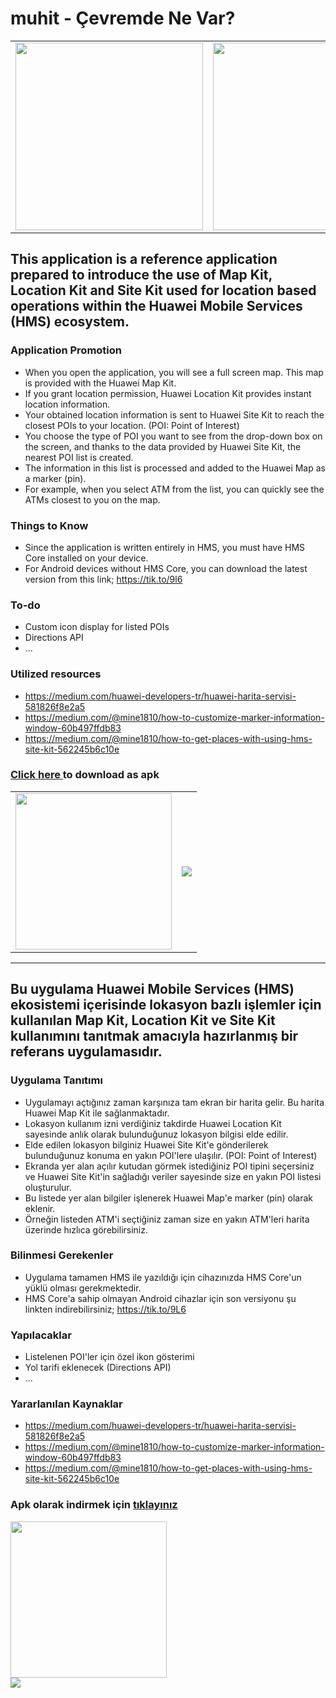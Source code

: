 # muhit - Çevremde Ne Var?

<table>
<tr>
<td>
<img src="https://www.yuklio.com/f/zaryl-screenshot_20200624_164647_kodz.org.cevremdenevar.jpg" width="300">
</td>
<td>
<img src="https://www.yuklio.com/f/0SSQ4-screenshot_20200624_164655_kodz.org.cevremdenevar.jpg" width="300">
</td>
<td>
<img src="https://www.yuklio.com/f/oz0P7-screenshot_20200624_164738_kodz.org.cevremdenevar.jpg" width="300">
</td>
</tr>
</table>


## This application is a reference application prepared to introduce the use of Map Kit, Location Kit and Site Kit used for location based operations within the Huawei Mobile Services (HMS) ecosystem.


### Application Promotion

- When you open the application, you will see a full screen map. This map is provided with the Huawei Map Kit.
- If you grant location permission, Huawei Location Kit provides instant location information.
- Your obtained location information is sent to Huawei Site Kit to reach the closest POIs to your location. (POI: Point of Interest)
- You choose the type of POI you want to see from the drop-down box on the screen, and thanks to the data provided by Huawei Site Kit, the nearest POI list is created.
- The information in this list is processed and added to the Huawei Map as a marker (pin).
- For example, when you select ATM from the list, you can quickly see the ATMs closest to you on the map.


### Things to Know
- Since the application is written entirely in HMS, you must have HMS Core installed on your device.
- For Android devices without HMS Core, you can download the latest version from this link; https://tik.to/9l6


### To-do
- Custom icon display for listed POIs
- Directions API
- ...


### Utilized resources
- https://medium.com/huawei-developers-tr/huawei-harita-servisi-581826f8e2a5
- https://medium.com/@mine1810/how-to-customize-marker-information-window-60b497ffdb83
- https://medium.com/@mine1810/how-to-get-places-with-using-hms-site-kit-562245b6c10e


### <a href="https://yadi.sk/d/xsx0CNeHu5bNkQ" target="_blank"> Click here </a> to download as apk

<table width="100%">
    <tbody width="100%">
        <tr width="100%">
            <td>
                <a href="https://appgallery7.huawei.com/#/app/C102351799" target="_blank" style="float:right">
                    <img src="https://huaweimobileservices.com/wp-content/uploads/2020/02/Badge-White-800x240.png" width="250">
                </a>
            </td>
            <td align="right">
                <img src="https://www.yuklio.com/f/ym46M-qr-muhit-ag.png">
            </td>
        </tr>
    </tbody>
</table>

----

## Bu uygulama Huawei Mobile Services (HMS) ekosistemi içerisinde lokasyon bazlı işlemler için kullanılan Map Kit, Location Kit ve Site Kit kullanımını tanıtmak amacıyla hazırlanmış bir referans uygulamasıdır.



### Uygulama Tanıtımı

- Uygulamayı açtığınız zaman karşınıza tam ekran bir harita gelir. Bu harita Huawei Map Kit ile sağlanmaktadır.
- Lokasyon kullanım izni verdiğiniz takdirde Huawei Location Kit sayesinde anlık olarak bulunduğunuz lokasyon bilgisi elde edilir.
- Elde edilen lokasyon bilginiz Huawei Site Kit'e gönderilerek bulunduğunuz konuma en yakın POI'lere ulaşılır. (POI: Point of Interest)
- Ekranda yer alan açılır kutudan görmek istediğiniz POI tipini seçersiniz ve Huawei Site Kit'in sağladığı veriler sayesinde size en yakın POI listesi oluşturulur.
- Bu listede yer alan bilgiler işlenerek Huawei Map'e marker (pin) olarak eklenir.
- Örneğin listeden ATM'i seçtiğiniz zaman size en yakın ATM'leri harita üzerinde hızlıca görebilirsiniz.


### Bilinmesi Gerekenler
- Uygulama tamamen HMS ile yazıldığı için cihazınızda HMS Core'un yüklü olması gerekmektedir.
- HMS Core'a sahip olmayan Android cihazlar için son versiyonu şu linkten indirebilirsiniz; https://tik.to/9L6


### Yapılacaklar
- Listelenen POI'ler için özel ikon gösterimi
- Yol tarifi eklenecek (Directions API)
- ...


### Yararlanılan Kaynaklar
- https://medium.com/huawei-developers-tr/huawei-harita-servisi-581826f8e2a5
- https://medium.com/@mine1810/how-to-customize-marker-information-window-60b497ffdb83
- https://medium.com/@mine1810/how-to-get-places-with-using-hms-site-kit-562245b6c10e


### Apk olarak indirmek için <a href="https://yadi.sk/d/xsx0CNeHu5bNkQ" target="_blank">tıklayınız</a>

<a href="https://appgallery7.huawei.com/#/app/C102351799" target="_blank">
    <img src="https://huaweimobileservices.com/wp-content/uploads/2020/02/Badge-White-800x240.png" width="250">
</a>
<br>
<img src="https://www.yuklio.com/f/ym46M-qr-muhit-ag.png">